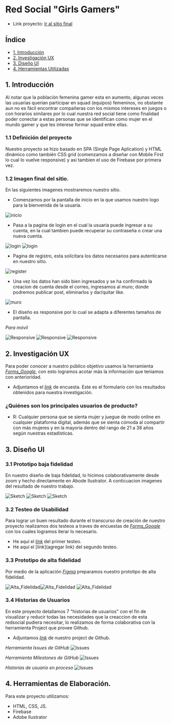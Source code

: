 
# Red Social "Girls Gamers"

- Link proyecto: [Ir al sitio final](https://lunaconstanza.github.io/SCL019-social-network/src/index.html)

## Índice

* [1. Introducción](#1-Introducción)
* [2. Investigación UX](#2-Investigación-UX)
* [3. Diseño UI](#3-Diseño-UI)
* [4. Herramientas Utilizadas](#4-Herramientas-de-elaboración)

## 1. Introducción

Al notar que la población femenina gamer esta en aumento, algunas veces las usuarias querían participar en squad (equipos) femeninos, no obstante aun no es fácil encontrar compañeras con los mismos intereses en juegos o con horarios similares por lo cual nuestra  red social  tiene como finalidad poder conectar a estas personas que se identifican como mujer en el mundo gamer y que les interese formar squad entre ellas.

### 1.1 Definición del proyecto
Nuestro proyecto se hizo basado en SPA (Single Page Aplication) y HTML dinámico como también CSS grid (comenzamos a diseñar con Mobile First lo cual lo vuelve responsive) y asi tambien el uso de Firebase por primera vez.

### 1.2 Imagen final del sitio.

En las siguientes imagenes mostraremos nuestro sitio.

* Comenzamos por la pantalla de inicio en la que usamos nuestro logo para la bienvenida de la usuaria.

![inicio](images/IFS1.PNG)

* Pasa a la pagina de login en el cual la usuaria puede ingresar a su cuenta, en la cual tambien puede recuperar su contraseña o crear una nueva cuenta.

![login](images/IFS2.PNG)
![login](images/IFS3.PNG)

* Pagina de registro, esta solicitara los datos necesarios para autenticarse en nuestro sitio.

![register](images/IFS4.PNG)

* Una vez los datos han sido bien ingresados y se ha confirmado la creacion de cuenta desde el correo, ingresamos al muro; donde podremos publicar post, eliminarlos y dar/quitar like.

![muro](images/IFS5.PNG)

* El diseño es responsive por lo cual se adapta a diferentes tamaños de pantalla.

_Para móvil_

![Responsive](images/IFS8.PNG) ![Responsive](images/IFS9.PNG) ![Responsive](images/IFS7.PNG)


## 2. Investigación UX
Para poder conocer a nuestro público objetivo usamos la herramienta [_Forms_Google_](https://workspace.google.com/intl/es-419/products/forms/?utm_source=google&utm_medium=cpc&utm_campaign=latam-CL-all-es-dr-bkws-all-all-trial-e-dr-1011272-LUAC0011982&utm_content=text-ad-none-any-DEV_c-CRE_479425067880-ADGP_Hybrid%20%7C%20BKWS%20-%20MIX%20%7C%20Txt%20~%20Forms-KWID_43700057707270852-kwd-868999111187&utm_term=KW_crear%20google%20forms-ST_crear%20google%20forms&gclsrc=ds&gclsrc=ds), con esto logramos acotar más la información que teniamos con anterioridad.

* Adjuntamos el [_link_](https://docs.google.com/forms/d/1XEZL6fkU7Ic3_JFhvgJhaJ8oBXARNI0mEnmy7qwFRJg/viewanalytics) de encuesta.
Este es el formulario con los resultados obtenidos para nuestra investigación. 

### ¿Quiénes son los principales usuarios de producto?
* R: Cualquier persona que se sienta mujer y juegue de modo online en cualquier plataforma digital, además que se sienta cómoda al compartir con más mujeres y en la mayoria dentro del rango de 21 a 38 años según nuestras estadísticas.

## 3. Diseño UI
### 3.1 Prototipo baja fidelidad
En nuestro diseño de baja fidelidad, lo hicimos colaborativamente desde zoom y hecho directamente en Abode Ilustrator. A conticuacion imagenes del resultado de nuestro trabajo.

![Sketch](images/ProtBajaFidelidad1.png)
![Sketch](images/ProtBajaFidelidad2.png)
![Sketch](images/ProtBajaFidelidad3.png)

### 3.2 Testeo de Usabilidad
Para lograr un buen resultado durante el transcurso de creación de nuestro proyecto realizamos dos testeos a traves de encuestas de [_Forms_Google_](https://workspace.google.com/intl/es-419/products/forms/?utm_source=google&utm_medium=cpc&utm_campaign=latam-CL-all-es-dr-bkws-all-all-trial-e-dr-1011272-LUAC0011982&utm_content=text-ad-none-any-DEV_c-CRE_479425067880-ADGP_Hybrid%20%7C%20BKWS%20-%20MIX%20%7C%20Txt%20~%20Forms-KWID_43700057707270852-kwd-868999111187&utm_term=KW_crear%20google%20forms-ST_crear%20google%20forms&gclsrc=ds&gclsrc=ds) con los cuales logramos iterar lo necesario.
* He aquí el [_link_](https://docs.google.com/forms/d/1eWEE1zufOlCosedHUvRuLKqEhddaAe9Z6QJA9rgfFIk/viewanalytics) del primer testeo.
* He aquí el [_link_](agregar link) del segundo testeo.

### 3.3 Prototipo de alta fidelidad
Por medio de la aplicación [_Figma_](https://www.figma.com/community) preparamos nuestro prototipo de alta fidelidad.

![Alta_Fidelidad](images/PAF1.png)![Alta_Fidelidad](images/PAF2.png)
![Alta_Fidelidad](images/PAF3.png)

### 3.4 Historias de Usuarios
En este proyecto detallamos 7 "historias de usuarios" con el fin de visualizar y reducir todas las necesidades que la creaccion de esta redsocial pudiera necesitar, lo realizamos de forma colaborativa con la herramienta Project que provee Github.

* Adjuntamos [_link_](https://github.com/LunaConstanza/SCL019-social-network/projects/1) de nuestro project de Github.

_Herramienta Issues de GitHub_
![Issues](images/Github.jpg)

_Herramienta Milestones de GitHub_
![Issues](images/Github2.jpg)

_Historias de usuario en proceso_
![Issues](images/historiaU.jpg)

## 4. Herramientas de Elaboración.
Para este proyecto utilizamos:
* HTML, CSS, JS.
* Firebase
* Adobe Ilustrator
